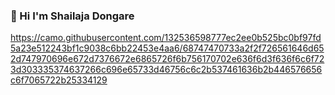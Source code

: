 ###  👋 Hi I'm Shailaja Dongare

https://camo.githubusercontent.com/132536598777ec2ee0b525bc0bf97fd5a23e512243bf1c9038c6bb22453e4aa6/68747470733a2f2f726561646d652d747970696e672d7376672e6865726f6b756170702e636f6d3f636f6c6f723d303335374637266c696e65733d46756c6c2b537461636b2b446576656c6f7065722b25334129

<!--
**ShailajaDongare/shailajadongare** is a ✨ _special_ ✨ repository because its `README.md` (this file) appears on your GitHub profile.

Here are some ideas to get you started:

- 🔭 I’m currently working on ...
- 🌱 I’m currently learning ...
- 👯 I’m looking to collaborate on ...
- 🤔 I’m looking for help with ...
- 💬 Ask me about ...
- 📫 How to reach me: ...
- 😄 Pronouns: ...
- ⚡ Fun fact: ...
-->
